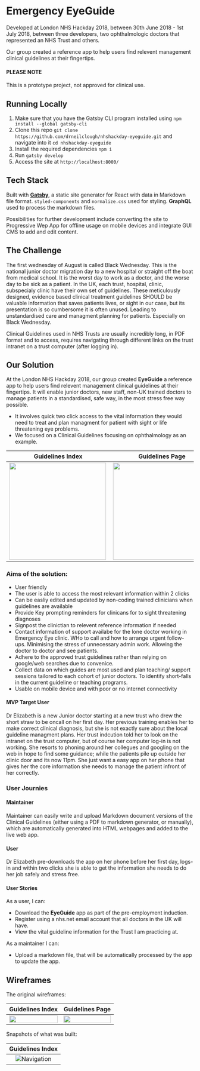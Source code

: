 # Emergency EyeGuide

Developed at London NHS Hackday 2018, between 30th June 2018 - 1st July 2018, between three developers, two ophthalmologic doctors that represented an NHS Trust and others.

Our group created a reference app to help users find relevent management clinical guidelines at their fingertips.

#### PLEASE NOTE
This is a prototype project, not approved for clinical use. 

## Running Locally

1. Make sure that you have the Gatsby CLI program installed using `npm install --global gatsby-cli`
2. Clone this repo `git clone https://github.com/drneilclough/nhshackday-eyeguide.git` and navigate into it `cd nhshackday-eyeguide`
3. Install the required dependencies `npm i`
4. Run `gatsby develop`
5. Access the site at `http://localhost:8000/`

## Tech Stack

Built with **[Gatsby](https://www.gatsbyjs.org/)**, a static site generator for React with data in Markdown file format.
`styled-components` and `normalize.css` used for styling.
**GraphQL** used to process the markdown files. 

Possibilities for further development include converting the site to Progressive Wep App for offline usage on mobile devices and integrate GUI CMS to add and edit content. 

## The Challenge

The first wednesday of August is called Black Wednesday.  This is the national junior doctor migration day to a new hospital or straight off the boat from medical school.  It is the worst day to work as a doctor, and the worse day to be sick as a patient.  In the UK, each trust, hospital, clinic, subspecialy clinic have their own set of guidelines.  These meticulously designed, evidence based clinical treatment guidelines SHOULD be valuable information that saves patients lives, or sight in our case, but its presentation is so cumbersome it is often unused.  Leading to unstandardised care and managment planning for patients.  Especially on Black Wednesday.

Clinical Guidelines used in NHS Trusts are usually incredibly long, in PDF format and to access, requires navigating through different links on the trust intranet on a trust computer (after logging in).

## Our Solution

At the London NHS Hackday 2018, our group created **EyeGuide** a reference app to help users find relevent management clinical guidelines at their fingertips.  It will enable junior doctors, new staff, non-UK trained doctors to manage patients in a standardised, safe way, in the most stress free way possible. 
  -  It involves quick two click access to the vital information they would need to treat and plan managment for patient with sight or life threatening eye problems. 
  - We focused on a Clinical Guidelines focusing on ophthalmology as an example.
  
  |                       Guidelines Index                        |                     Guidelines Page                     |
| :-------------------------------------------------------: | :---------------------------------------------------------: |
| <img src="https://i.imgur.com/GkTmNxD.png" align="left" width="260" > | <img src="https://i.imgur.com/0OSYiPF.png" align="left" width="260" > |



### Aims of the solution:

- User friendly
- The user is able to access the most relevant information within 2 clicks
- Can be easliy edited and updated by non-coding trained clinicians when guidelines are available
- Provide Key prompting reminders for clinicans for to sight threatening diagnoses 
- Signpost the clinictian to relevent reference information if needed
- Contact information of support availabe for the lone doctor working in Emergency Eye clinic.  WHo to call and how to arrange urgent follow-ups.  Minimising the stress of unnecessary admin work.  Allowing the doctor to doctor and see patients.
- Adhere to the approved trust guidelines rather than relying on google/web searches due to convenice.
- Collect data on which guides are most used and plan teaching/ support sessions tailored to each cohort of junior doctors.  To identify short-falls in the current guideline or teaching programs.
- Usable on mobile device and with poor or no internet connectivity

#### MVP Target User

Dr Elizabeth is a new Junior doctor starting at a new trust who drew the short straw to be oncall on her first day.  Her previous training enables her to make correct clinical diagnosis, but she is not exactly sure about the local guideline managment plans.  Her trust indcution told her to look on the intranet on the trust computer, but of course her computer log-in is not working. She resorts to phoning around her collegues and googling on the web in hope to find some guidance; while the patients pile up outside her clinic door and its now 11pm.  She just want a easy app on her phone that gives her the core information she needs to manage the patient infront of her correctly.

### User Journies

#### Maintainer
Maintainer can easily write and upload Markdown document versions of the Clinical Guidelines (either using a PDF to markdown generator, or manually), which are automatically generated into HTML webpages and added to the live web app. 

#### User
Dr Elizabeth pre-downloads the app on her phone before her first day, logs-in and within two clicks she is able to get the information she needs to do her job safely and stress free.


#### User Stories

As a user, I can: 
- Download the **EyeGuide** app as part of the pre-employment induction.
- Register using a nhs.net email account that all doctors in the UK will have.
- View the vital guideline information for the Trust I am practicing at. 

As a maintainer I can:
- Upload a markdown file, that will be automatically processed by the app to update the app.

## Wireframes

The original wireframes: 

|                       Guidelines Index                    |                     Guidelines Page                     |
| :-------------------------------------------------------: | :-----------------------------------------------------: |
| <img src="https://i.imgur.com/9xk7RMk.png" width="100%" >  | <img src="https://i.imgur.com/CyCihX5.png"  width="100%" > |



Snapshots of what was built:

|                       Guidelines Index                        |                
| :-------------------------------------------------------: | 
| ![Navigation](https://i.imgur.com/E8LXpkq.png) |




